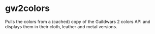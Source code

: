 gw2colors
=========

Pulls the colors from a (cached) copy of the Guildwars 2 colors API and displays them in their cloth, leather and metal versions.
